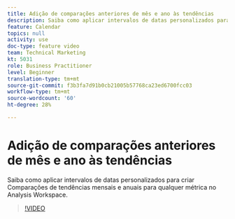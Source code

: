 ```yaml
---
title: Adição de comparações anteriores de mês e ano às tendências
description: Saiba como aplicar intervalos de datas personalizados para criar Comparações de tendências mensais e anuais para qualquer métrica no Analysis Workspace.
feature: Calendar
topics: null
activity: use
doc-type: feature video
team: Technical Marketing
kt: 5031
role: Business Practitioner
level: Beginner
translation-type: tm+mt
source-git-commit: f3b3fa7d91b0cb21005b57768ca23ed6700fcc03
workflow-type: tm+mt
source-wordcount: '60'
ht-degree: 28%

---
```



# Adição de comparações anteriores de mês e ano às tendências

Saiba como aplicar intervalos de datas personalizados para criar Comparações de tendências mensais e anuais para qualquer métrica no Analysis Workspace.

>[!VIDEO](https://video.tv.adobe.com/v/33772/?quality=12)
